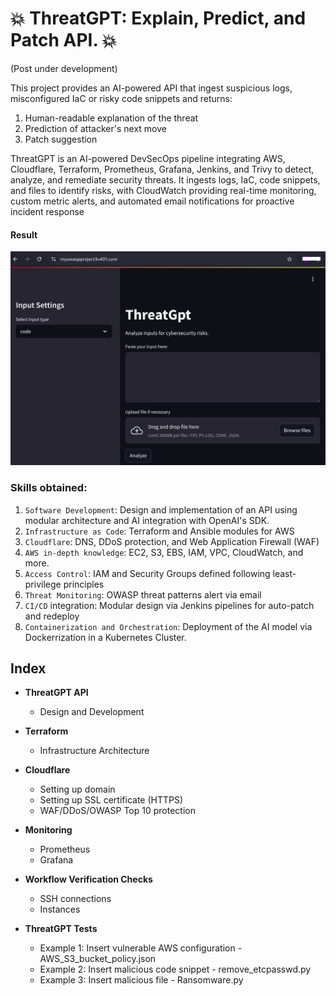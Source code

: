 # 💥 ThreatGPT: Explain, Predict, and Patch API. 💥
(Post under development)


This project provides an AI-powered API that ingest suspicious logs, misconfigured IaC or risky code snippets and returns:

1. Human-readable explanation of the threat
2. Prediction of attacker's next move
3. Patch suggestion

ThreatGPT is an AI-powered DevSecOps pipeline integrating AWS, Cloudflare, Terraform, Prometheus,
Grafana, Jenkins, and Trivy to detect, analyze, and remediate security threats. It ingests logs, IaC, code
snippets, and files to identify risks, with CloudWatch providing real-time monitoring, custom metric alerts, and
automated email notifications for proactive incident response

#### Result

<p align="center">
  <img src="pics/ThreatGPTwelcome.png" alt="ThreatGPTwelcome" width="900"/>
</p>

### Skills obtained:

1. `Software Development`: Design and implementation of an API using modular architecture and AI integration with OpenAI's SDK.
2. `Infrastructure as Code`: Terraform and Ansible modules for AWS
3. `Cloudflare`: DNS, DDoS protection, and Web Application Firewall (WAF)
4. `AWS in-depth knowledge`: EC2, S3, EBS, IAM, VPC, CloudWatch, and more.
5. `Access Control`: IAM and Security Groups defined following least-privilege principles
6. `Threat Monitoring`: OWASP threat patterns alert via email
7. `CI/CD` integration: Modular design via Jenkins pipelines for auto-patch and redeploy
8. `Containerization and Orchestration`: Deployment of the AI model via Dockerrization in a Kubernetes Cluster.

## Index

- **ThreatGPT API**
  - Design and Development

- **Terraform**
  - Infrastructure Architecture

- **Cloudflare**
  - Setting up domain
  - Setting up SSL certificate (HTTPS)
  - WAF/DDoS/OWASP Top 10 protection

- **Monitoring**
  - Prometheus
  - Grafana

- **Workflow Verification Checks**
  - SSH connections
  - Instances
  
- **ThreatGPT Tests**
  - Example 1: Insert vulnerable AWS configuration - AWS_S3_bucket_policy.json
  - Example 2: Insert malicious code snippet - remove_etcpasswd.py
  - Example 3: Insert malicious file - Ransomware.py
